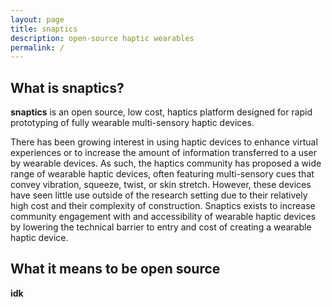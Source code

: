 ```yaml
---
layout: page
title: snaptics
description: open-source haptic wearables
permalink: /
---
```

## What is snaptics?
**snaptics** is an open source, low cost, haptics platform designed for rapid prototyping of fully wearable multi-sensory haptic devices. 

There has been growing interest in using haptic devices to enhance virtual experiences or to increase the amount of information transferred to a user by wearable devices. 
As such, the haptics community has proposed a wide range of wearable haptic devices, often featuring multi-sensory cues that convey vibration, squeeze, twist, or skin stretch. 
However, these devices have seen little use outside of the research setting due to their relatively high cost and their complexity of construction. 
Snaptics exists to increase community engagement with and accessibility of wearable haptic devices by lowering the technical barrier to entry and cost of creating a wearable haptic device.

## What it means to be open source

**idk**

